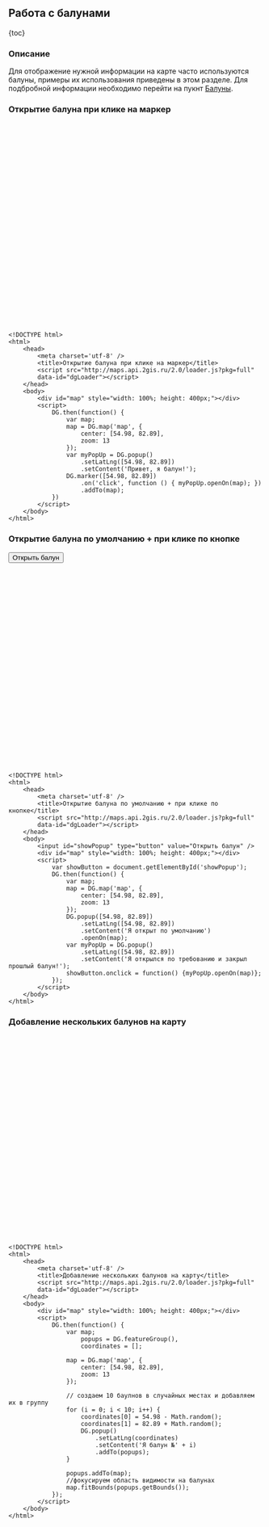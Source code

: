 ## Работа с балунами

{toc}

### Описание

Для отображение нужной информации на карте часто используются балуны, примеры их использования приведены в этом разделе.  Для подбробной информации необходимо перейти на пукнт [Балуны](/doc/2.0/maps/manual/popup).

### Открытие балуна при клике на маркер

<script src="http://maps.api.2gis.ru/2.0/loader.js?pkg=full" data-id="dgLoader"></script>
<div id="map" style="width: 100%; height: 400px;"></div>
<script>
	DG.then(function() {
		var map;
     	map = DG.map('map', {
            center: [54.98, 82.89],
            zoom: 13
    	});
	    var myPopUp = DG.popup()
	    	.setLatLng([54.98, 82.89])
			.setContent('Привет, я балун!');
    	DG.marker([54.98, 82.89])
			.on('click', function () { myPopUp.openOn(map); })
			.addTo(map);
	})
</script>

	<!DOCTYPE html>
	<html>
		<head>
		    <meta charset='utf-8' />
		    <title>Открытие балуна при клике на маркер</title>
		    <script src="http://maps.api.2gis.ru/2.0/loader.js?pkg=full"
		    data-id="dgLoader"></script>
		</head>
		<body>
			<div id="map" style="width: 100%; height: 400px;"></div>
			<script>
				DG.then(function() {
					var map;
			     	map = DG.map('map', {
			            center: [54.98, 82.89],
			            zoom: 13
			    	});
				    var myPopUp = DG.popup()
				    	.setLatLng([54.98, 82.89])
						.setContent('Привет, я балун!');
			    	DG.marker([54.98, 82.89])
						.on('click', function () { myPopUp.openOn(map); })
						.addTo(map);
				})
			</script>
		</body>
	</html>

### Открытие балуна по умолчанию + при клике по кнопке

<input id="showPopup" type="button" value="Открыть балун" />
<div id="map1" style="width: 100%; height: 400px;"></div>
<script>
    var showButton = document.getElementById('showPopup');
	DG.then(function() {
		var map;
     	map = DG.map('map1', {
            center: [54.98, 82.89],
            zoom: 13
    	});
    	DG.popup([54.98, 82.89])
    		.setLatLng([54.98, 82.89])
    		.setContent('Я открыт по умолчанию')
    		.openOn(map);
		var myPopUp = DG.popup()
			.setLatLng([54.98, 82.89])
			.setContent('Я открылся по требованию и закрыл прошлый балун!');
		showButton.onclick = function() {myPopUp.openOn(map)};
	});
</script>

	<!DOCTYPE html>
	<html>
		<head>
		    <meta charset='utf-8' />
		    <title>Открытие балуна по умолчанию + при клике по кнопке</title>
		    <script src="http://maps.api.2gis.ru/2.0/loader.js?pkg=full"
		    data-id="dgLoader"></script>
		</head>
		<body>
			<input id="showPopup" type="button" value="Открыть балун" />
			<div id="map" style="width: 100%; height: 400px;"></div>
			<script>
			    var showButton = document.getElementById('showPopup');
				DG.then(function() {
					var map;
			     	map = DG.map('map', {
			            center: [54.98, 82.89],
			            zoom: 13
			    	});
			    	DG.popup([54.98, 82.89])
			    		.setLatLng([54.98, 82.89])
			    		.setContent('Я открыт по умолчанию')
			    		.openOn(map);
					var myPopUp = DG.popup()
						.setLatLng([54.98, 82.89])
						.setContent('Я открылся по требованию и закрыл прошлый балун!');
					showButton.onclick = function() {myPopUp.openOn(map)};
				});
			</script>
		</body>
	</html>

### Добавление нескольких балунов на карту

<div id="map2" style="width: 100%; height: 400px;"></div>
<script>
	DG.then(function() {
		var map;
			popups = DG.featureGroup(),
	        coordinates = [];

     	map = DG.map('map2', {
            center: [54.98, 82.89],
            zoom: 13
    	});

    	for (i = 0; i < 10; i++) {
            coordinates[0] = 54.98 - Math.random();
            coordinates[1] = 82.89 + Math.random();
            DG.popup()
            	.setLatLng(coordinates)
            	.setContent('Я балун №' + i)
            	.addTo(popups);
        }

        popups.addTo(map);
        map.fitBounds(popups.getBounds());
	});
</script>

	<!DOCTYPE html>
	<html>
		<head>
		    <meta charset='utf-8' />
		    <title>Добавление нескольких балунов на карту</title>
		    <script src="http://maps.api.2gis.ru/2.0/loader.js?pkg=full"
		    data-id="dgLoader"></script>
		</head>
		<body>
			<div id="map" style="width: 100%; height: 400px;"></div>
			<script>
				DG.then(function() {
					var map;
						popups = DG.featureGroup(),
				        coordinates = [];

			     	map = DG.map('map', {
			            center: [54.98, 82.89],
			            zoom: 13
			    	});

			     	// создаем 10 баулнов в случайных местах и добавляем их в группу
			    	for (i = 0; i < 10; i++) {
			            coordinates[0] = 54.98 - Math.random();
			            coordinates[1] = 82.89 + Math.random();
			            DG.popup()
			            	.setLatLng(coordinates)
			            	.setContent('Я балун №' + i)
			            	.addTo(popups);
			        }

			        popups.addTo(map);
			        //фокусируем область видимости на балунах
			        map.fitBounds(popups.getBounds());
				});
			</script>
		</body>
	</html>
